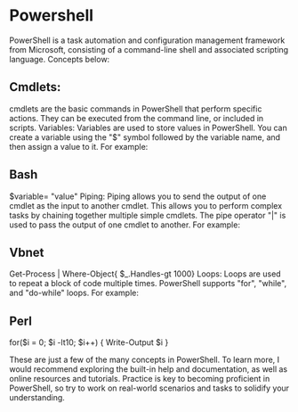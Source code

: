 # Powershell

PowerShell is a task automation and configuration management framework from Microsoft, consisting of a command-line shell and associated scripting language. Concepts below:

## Cmdlets:
cmdlets are the basic commands in PowerShell that perform specific actions. They can be executed from the command line, or included in scripts.
Variables: Variables are used to store values in PowerShell. You can create a variable using the "$" symbol followed by the variable name, and then assign a value to it. For example:

## Bash
$variable= "value"
Piping: Piping allows you to send the output of one cmdlet as the input to another cmdlet. This allows you to perform complex tasks by chaining together multiple simple cmdlets. The pipe operator "|" is used to pass the output of one cmdlet to another. For example:

## Vbnet
Get-Process | Where-Object{ $_.Handles-gt 1000}
Loops: Loops are used to repeat a block of code multiple times. PowerShell supports "for", "while", and "do-while" loops. For example:

## Perl
for($i = 0; $i -lt10; $i++) { Write-Output $i }

These are just a few of the many concepts in PowerShell. To learn more, I would recommend exploring the built-in help and documentation, as well as online resources and tutorials. Practice is key to becoming proficient in PowerShell, so try to work on real-world scenarios and tasks to solidify your understanding.
